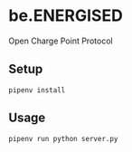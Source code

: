 # be.ENERGISED

Open
Charge
Point
Protocol

## Setup

    pipenv install

## Usage

    pipenv run python server.py